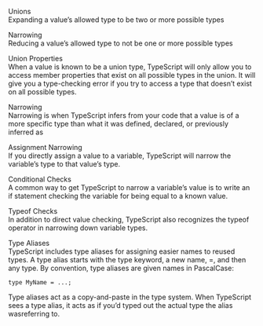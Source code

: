 Unions  
Expanding a value’s allowed type to be two or more possible types

Narrowing  
Reducing a value’s allowed type to not be one or more possible types

Union Properties  
When a value is known to be a union type, TypeScript will only allow you
to access member properties that exist on all possible types in the union. It
will give you a type-checking error if you try to access a type that doesn’t
exist on all possible types.

Narrowing  
Narrowing is when TypeScript infers from your code that a value is of a
more specific type than what it was defined, declared, or previously inferred
as

Assignment Narrowing  
If you directly assign a value to a variable, TypeScript will narrow the
variable’s type to that value’s type.

Conditional Checks  
A common way to get TypeScript to narrow a variable’s value is to write an
if statement checking the variable for being equal to a known value.

Typeof Checks  
In addition to direct value checking, TypeScript also recognizes the typeof
operator in narrowing down variable types.

Type Aliases  
TypeScript includes type aliases for assigning easier names to reused types.
A type alias starts with the type keyword, a new name, =, and then any
type. By convention, type aliases are given names in PascalCase:

`type MyName = ...;`

Type aliases act as a copy-and-paste in the type system. When TypeScript
sees a type alias, it acts as if you’d typed out the actual type the alias wasreferring to.